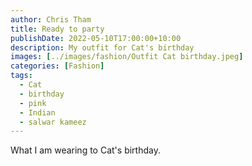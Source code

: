 ```yaml
---
author: Chris Tham
title: Ready to party
publishDate: 2022-05-10T17:00:00+10:00
description: My outfit for Cat's birthday
images: [../images/fashion/Outfit Cat birthday.jpeg]
categories: [Fashion]
tags:
  - Cat
  - birthday
  - pink
  - Indian
  - salwar kameez
---
```


What I am wearing to Cat's birthday.
